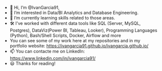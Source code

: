 - 👋 Hi, I’m @IvanGarcia91,
- 👀 I’m interested in Data/BI Analytics and Database Engineering.
- 🌱 I’m currently learning skills related to those areas.
- 🛠️ I've worked with different data tools like SQL (Server, MySQL, Postgres), DataViz(Power BI, Tableau, Looker), Programming Languages (Python), Bash/Shell Scripts, Docker, Airflow and more
- You can see some of my work here at my repositories and in my portfolio website: https://ivangarcia91.github.io/ivangarcia.github.io/
- 📫 You can contacte me on LinkedIn: https://www.linkedin.com/in/ivangarcia91/
- 😃 Thanks for reading!


<!---
IvanGarcia91/IvanGarcia91 is a ✨ special ✨ repository because its `README.md` (this file) appears on your GitHub profile.
You can click the Preview link to take a look at your changes.
--->
